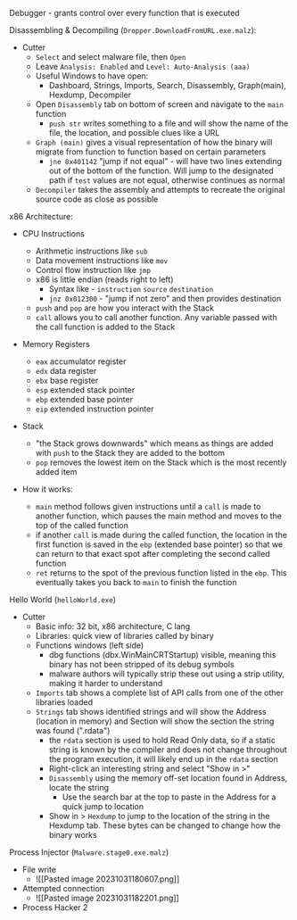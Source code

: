Debugger - grants control over every function that is executed

Disassembling & Decompiling (`Dropper.DownloadFromURL.exe.malz`):
- Cutter
	- `Select` and select malware file, then `Open`
	- Leave `Analysis: Enabled` and `Level: Auto-Analysis (aaa)`
	- Useful Windows to have open: 
		- Dashboard, Strings, Imports, Search, Disassembly, Graph(main), Hexdump, Decompiler
	- Open `Disassembly` tab on bottom of screen and navigate to the `main` function
		- `push str` writes something to a file and will show the name of the file, the location, and possible clues like a URL
	- `Graph (main)` gives a visual representation of how the binary will migrate from function to function based on certain parameters
		- `jne 0x401142` "jump if not equal" - will have two lines extending out of the bottom of the function.  Will jump to the designated path if `test` values are not equal, otherwise continues as normal
	- `Decompiler` takes the assembly and attempts to recreate the original source code as close as possible

x86 Architecture:
- CPU Instructions
	- Arithmetic instructions like `sub`
	- Data movement instructions like `mov`
	- Control flow instruction like `jmp`
	- x86 is little endian (reads right to left)
		- Syntax like - `instruction` `source` `destination` 
		- `jnz 0x012300` - "jump if not zero" and then provides destination
	- `push` and `pop` are how you interact with the Stack
	- `call` allows you to call another function.  Any variable passed with the call function is added to the Stack
- Memory Registers
	- `eax` accumulator register
	- `edx` data register
	- `ebx` base register
	- `esp` extended stack pointer
	- `ebp` extended base pointer
	- `eip` extended instruction pointer
- Stack
	- "the Stack grows downwards" which means as things are added with `push` to the Stack they are added to the bottom
	- `pop` removes the lowest item on the Stack which is the most recently added item

- How it works:
	- `main` method follows given instructions until a `call` is made to another function, which pauses the main method and moves to the top of the called function
	- if another `call` is made during the called function, the location in the first function is saved in the `ebp` (extended base pointer) so that we can return to that exact spot after completing the second called function
	- `ret` returns to the spot of the previous function listed in the `ebp`.  This eventually takes you back to `main` to finish the function

Hello World (`helloWorld.exe`)
 - Cutter
	 - Basic info: 32 bit, x86 architecture, C lang
	 - Libraries: quick view of libraries called by binary
	 - Functions windows (left side)
		 - dbg functions (dbx.WinMainCRTStartup) visible, meaning this binary has not been stripped of its debug symbols
		 - malware authors will typically strip these out using a strip utility, making it harder to understand
	- `Imports` tab shows a complete list of API calls from one of the other libraries loaded
	- `Strings` tab shows identified strings and will show the Address (location in memory) and Section will show the section the string was found (".rdata")
		- the `rdata` section is used to hold Read Only data, so if a static string is known by the compiler and does not change throughout the program execution, it will likely end up in the `rdata` section
		- Right-click an interesting string and select "Show in >"
		- `Disassembly` using the memory off-set location found in Address, locate the string
			- Use the search bar at the top to paste in the Address for a quick jump to location
		- Show in > `Hexdump` to jump to the location of the string in the Hexdump tab.  These bytes can be changed to change how the binary works

Process Injector (`Malware.stage0.exe.malz`)
- File write
	- ![[Pasted image 20231031180607.png]]
- Attempted connection
	- ![[Pasted image 20231031182201.png]]
- Process Hacker 2